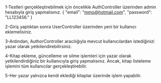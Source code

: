 1-Testleri gerçekleştirebilmek için öncelikle AuthController üzerinden admin hesabıyla giriş yapmalısınız.
{
  "email": "mmo@hotmail.com",
  "password": "LL123456."
}

2-Giriş yaptıktan sonra UserController üzerinden yeni bir kullanıcı eklemelisiniz.

3-Ardından, AuthorController aracılığıyla mevcut kullanıcılardan istediğinizi yazar olarak yetkilendirebilirsiniz.

4-Kitap ekleme, güncelleme ve silme işlemleri için yazar olarak yetkilendirdiğiniz bir kullanıcıyla giriş yapmalısınız. Ancak, kitap listeleme işlemini tüm kullanıcılar gerçekleştirebilir.

5-Her yazar yalnızca kendi eklediği kitaplar üzerinde işlem yapabilir.